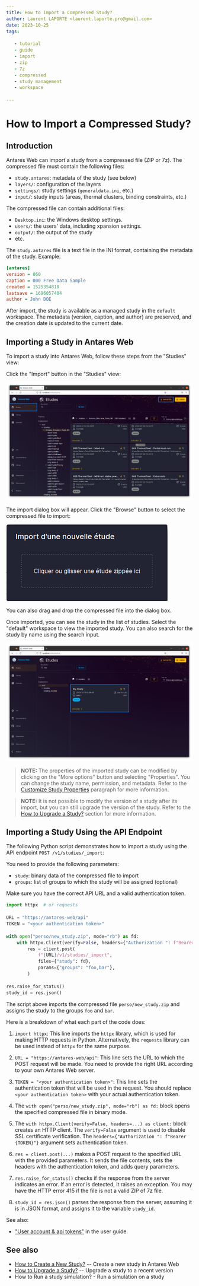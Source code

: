 ```yaml
---
title: How to Import a Compressed Study?
author: Laurent LAPORTE <laurent.laporte.pro@gmail.com>
date: 2023-10-25
tags:

   - tutorial
   - guide
   - import
   - zip
   - 7z
   - compressed
   - study management
   - workspace

---
```


# How to Import a Compressed Study?

## Introduction

Antares Web can import a study from a compressed file (ZIP or 7z). The compressed file must contain the following files:

- `study.antares`: metadata of the study (see below)
- `layers/`: configuration of the layers
- `settings/`: study settings (`generaldata.ini`, etc.)
- `input/`: study inputs (areas, thermal clusters, binding constraints, etc.)

The compressed file can contain additional files:

- `Desktop.ini`: the Windows desktop settings.
- `users/`: the users' data, including xpansion settings.
- `output/`: the output of the study
- etc.

The `study.antares` file is a text file in the INI format, containing the metadata of the study. Example:

```ini
[antares]
version = 860
caption = 000 Free Data Sample
created = 1525354818
lastsave = 1696057404
author = John DOE
```

After import, the study is available as a managed study in the `default` workspace.
The metadata (version, caption, and author) are preserved, and the creation date is updated to the current date.

## Importing a Study in Antares Web

To import a study into Antares Web, follow these steps from the "Studies" view:

Click the "Import" button in the "Studies" view:

![studies-import-main-view.png](../../assets/media/how-to/studies-import-main-view.png)

The import dialog box will appear. Click the "Browse" button to select the compressed file to import:

![studies-import-drop-file-dialog.png](../../assets/media/how-to/studies-import-drop-file-dialog.png)

You can also drag and drop the compressed file into the dialog box.

Once imported, you can see the study in the list of studies. Select the "default" workspace to view the imported study.
You can also search for the study by name using the search input.

![studies-import-studies-list.png](../../assets/media/how-to/studies-import-studies-list.png)

> **NOTE:** The properties of the imported study can be modified by clicking on the "More options" button and
> selecting "Properties". You can change the study name, permission, and metadata.
> Refer to the [Customize Study Properties](studies-create.md#customize-study-properties) paragraph
> for more information.

> **NOTE:** It is not possible to modify the version of a study after its import,
> but you can still upgrade the version of the study.
> Refer to the [How to Upgrade a Study?](studies-upgrade.md) section for more information.

## Importing a Study Using the API Endpoint

The following Python script demonstrates how to import a study using the API endpoint `POST /v1/studies/_import`:

You need to provide the following parameters:

- `study`: binary data of the compressed file to import
- `groups`: list of groups to which the study will be assigned (optional)

Make sure you have the correct API URL and a valid authentication token.

```python
import httpx  # or requests

URL = "https://antares-web/api"
TOKEN = "<your authentication token>"

with open("perso/new_study.zip", mode="rb") as fd:
    with httpx.Client(verify=False, headers={"Authorization ": f"Bearer {TOKEN}"}) as client:
        res = client.post(
            f"{URL}/v1/studies/_import",
            files={"study": fd},
            params={"groups": "foo,bar"},
        )

res.raise_for_status()
study_id = res.json()
```

The script above imports the compressed file `perso/new_study.zip` and assigns the study to the groups `foo` and `bar`.

Here is a breakdown of what each part of the code does:

1. `import httpx`: This line imports the `httpx` library, which is used for making HTTP requests in Python.
   Alternatively, the `requests` library can be used instead of `httpx` for the same purpose.

2. `URL = "https://antares-web/api"`: This line sets the URL to which the POST request will be made.
   You need to provide the right URL according to your own Antares Web server.

3. `TOKEN = "<your authentication token>"`: This line sets the authentication token that will be used in the request.
   You should replace `<your authentication token>` with your actual authentication token.

4. The `with open("perso/new_study.zip", mode="rb") as fd:` block opens the specified compressed file in binary mode.

5. The `with httpx.Client(verify=False, headers=...) as client:` block creates an HTTP client.
   The `verify=False` argument is used to disable SSL certificate verification.
   The `headers={"Authorization ": f"Bearer {TOKEN}"}` argument sets authentication token.

6. `res = client.post(...)` makes a POST request to the specified URL with the provided parameters.
   It sends the file contents, sets the headers with the authentication token, and adds query parameters.

7. `res.raise_for_status()` checks if the response from the server indicates an error.
   If an error is detected, it raises an exception.
   You may have the HTTP error 415 if the file is not a valid ZIP of 7z file.

8. `study_id = res.json()` parses the response from the server, assuming it is in JSON format,
   and assigns it to the variable `study_id`.

See also:

- ["User account & api tokens"](../../user-guide/1-interface.md#user-account-and-api-tokens) in the user guide.

## See also

- [How to Create a New Study?](studies-create.md) -- Create a new study in Antares Web
- [How to Upgrade a Study?](studies-upgrade.md) -- Upgrade a study to a recent version
- How to Run a study simulation? - Run a simulation on a study
